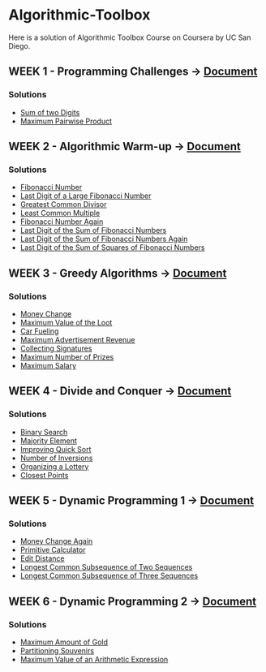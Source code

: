 # Algorithmic-Toolbox
Here is a solution of Algorithmic Toolbox Course on Coursera by UC San Diego. 

## WEEK 1 - Programming Challenges -> [Document](Documents/week1_programming_challenges)
### Solutions
* [Sum of two Digits]()
* [Maximum Pairwise Product]()

## WEEK 2 - Algorithmic Warm-up -> [Document](Documents/week2_algorithmic_warmup/week2_algorithmic_warmup.pdf)
### Solutions
* [Fibonacci Number]()
* [Last Digit of a Large Fibonacci Number]()
* [Greatest Common Divisor]()
* [Least Common Multiple]()
* [Fibonacci Number Again]()
* [Last Digit of the Sum of Fibonacci Numbers]()
* [Last Digit of the Sum of Fibonacci Numbers Again]()
* [Last Digit of the Sum of Squares of Fibonacci Numbers]()

## WEEK 3 - Greedy Algorithms -> [Document](Documents/week3_greedy_algorithms)
### Solutions
* [Money Change]()
* [Maximum Value of the Loot]()
* [Car Fueling]()
* [Maximum Advertisement Revenue]()
* [Collecting Signatures]()
* [Maximum Number of Prizes]()
* [Maximum Salary]()

## WEEK 4 - Divide and Conquer -> [Document](Documents/week4_divide_and_conquer)
### Solutions
* [Binary Search]()
* [Majority Element]()
* [Improving Quick Sort]()
* [Number of Inversions]()
* [Organizing a Lottery]()
* [Closest Points]()

## WEEK 5 - Dynamic Programming 1 -> [Document](Documents/week5_dynamic_programming1)
### Solutions
* [Money Change Again]()
* [Primitive Calculator]()
* [Edit Distance]()
* [Longest Common Subsequence of Two Sequences]()
* [Longest Common Subsequence of Three Sequences]()

## WEEK 6 - Dynamic Programming 2 -> [Document](Documents/week6_dynamic_programming2)
### Solutions
* [Maximum Amount of Gold]()
* [Partitioning Souvenirs]()
* [Maximum Value of an Arithmetic Expression]()

